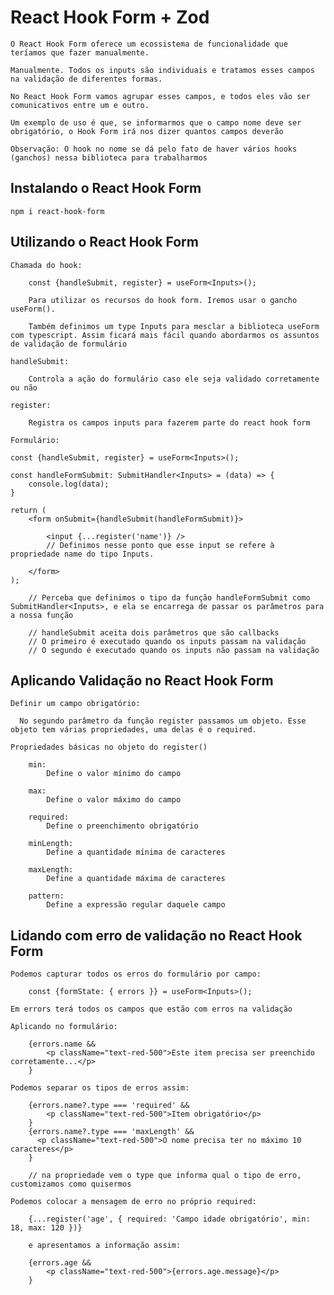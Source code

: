 # React Hook Form + Zod 

    O React Hook Form oferece um ecossistema de funcionalidade que teríamos que fazer manualmente.

    Manualmente. Todos os inputs são individuais e tratamos esses campos na validação de diferentes formas.

    No React Hook Form vamos agrupar esses campos, e todos eles vão ser comunicativos entre um e outro.

    Um exemplo de uso é que, se informarmos que o campo nome deve ser obrigatório, o Hook Form irá nos dizer quantos campos deverão

    Observação: O hook no nome se dá pelo fato de haver vários hooks (ganchos) nessa biblioteca para trabalharmos

## Instalando o React Hook Form

    npm i react-hook-form

## Utilizando o React Hook Form

    Chamada do hook:

        const {handleSubmit, register} = useForm<Inputs>();

        Para utilizar os recursos do hook form. Iremos usar o gancho useForm().

        Também definimos um type Inputs para mesclar a biblioteca useForm com typescript. Assim ficará mais fácil quando abordarmos os assuntos de validação de formulário

    handleSubmit:

        Controla a ação do formulário caso ele seja validado corretamente ou não

    register:

        Registra os campos inputs para fazerem parte do react hook form

    Formulário:

    const {handleSubmit, register} = useForm<Inputs>();

    const handleFormSubmit: SubmitHandler<Inputs> = (data) => {
        console.log(data);
    }

    return (
        <form onSubmit={handleSubmit(handleFormSubmit)}>

            <input {...register('name')} />
            // Definimos nesse ponto que esse input se refere à propriedade name do tipo Inputs.
        
        </form>
    );

        // Perceba que definimos o tipo da função handleFormSubmit como SubmitHandler<Inputs>, e ela se encarrega de passar os parâmetros para a nossa função

        // handleSubmit aceita dois parâmetros que são callbacks
        // O primeiro é executado quando os inputs passam na validação
        // O segundo é executado quando os inputs não passam na validação

## Aplicando Validação no React Hook Form

    Definir um campo obrigatório:

      No segundo parâmetro da função register passamos um objeto. Esse objeto tem várias propriedades, uma delas é o required.

    Propriedades básicas no objeto do register()

        min:
            Define o valor mínimo do campo
        
        max: 
            Define o valor máximo do campo

        required:
            Define o preenchimento obrigatório

        minLength:
            Define a quantidade mínima de caracteres

        maxLength:
            Define a quantidade máxima de caracteres

        pattern:
            Define a expressão regular daquele campo

## Lidando com erro de validação no React Hook Form

    Podemos capturar todos os erros do formulário por campo:

        const {formState: { errors }} = useForm<Inputs>();

    Em errors terá todos os campos que estão com erros na validação

    Aplicando no formulário:

        {errors.name && 
            <p className="text-red-500">Este item precisa ser preenchido corretamente...</p>
        }

    Podemos separar os tipos de erros assim:

        {errors.name?.type === 'required' && 
            <p className="text-red-500">Item obrigatório</p> 
        }
        {errors.name?.type === 'maxLength' && 
          <p className="text-red-500">O nome precisa ter no máximo 10 caracteres</p>
        }

        // na propriedade vem o type que informa qual o tipo de erro, customizamos como quisermos

    Podemos colocar a mensagem de erro no próprio required:

        {...register('age', { required: 'Campo idade obrigatório', min: 18, max: 120 })}

        e apresentamos a informação assim:

        {errors.age && 
            <p className="text-red-500">{errors.age.message}</p>
        }
